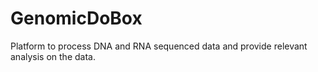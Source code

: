 # GenomicDoBox
Platform to process DNA and RNA sequenced data and provide relevant analysis on the data.
